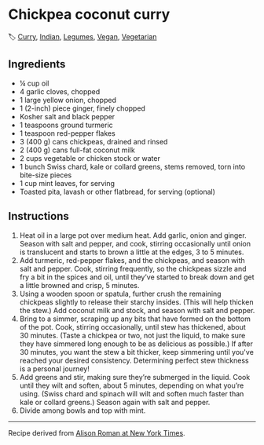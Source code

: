 # Chickpea coconut curry

🏷  [Curry](../collections/curry.md), [Indian](../cuisines/indian.md), [Legumes](../ingredients/legumes.md), [Vegan](../collections/vegan.md), [Vegetarian](../collections/vegetarian.md)

## Ingredients

- ¼ cup oil
- 4 garlic cloves, chopped
- 1 large yellow onion, chopped
- 1 (2-inch) piece ginger, finely chopped
- Kosher salt and black pepper
- 1 teaspoons ground turmeric
- 1 teaspoon red-pepper flakes
- 3 (400 g) cans chickpeas, drained and rinsed
- 2 (400 g) cans full-fat coconut milk
- 2 cups vegetable or chicken stock or water
- 1 bunch Swiss chard, kale or collard greens, stems removed, torn into bite-size pieces
- 1 cup mint leaves, for serving
- Toasted pita, lavash or other flatbread, for serving (optional)

## Instructions

1. Heat oil in a large pot over medium heat. Add garlic, onion and ginger. Season with salt and pepper, and cook, stirring occasionally until onion is translucent and starts to brown a little at the edges, 3 to 5 minutes.
2. Add turmeric, red-pepper flakes, and the chickpeas, and season with salt and pepper. Cook, stirring frequently, so the chickpeas sizzle and fry a bit in the spices and oil, until they’ve started to break down and get a little browned and crisp, 5 minutes.
3. Using a wooden spoon or spatula, further crush the remaining chickpeas slightly to release their starchy insides. (This will help thicken the stew.) Add coconut milk and stock, and season with salt and pepper.
4. Bring to a simmer, scraping up any bits that have formed on the bottom of the pot. Cook, stirring occasionally, until stew has thickened, about 30 minutes. (Taste a chickpea or two, not just the liquid, to make sure they have simmered long enough to be as delicious as possible.) If after 30 minutes, you want the stew a bit thicker, keep simmering until you've reached your desired consistency. Determining perfect stew thickness is a personal journey!
5. Add greens and stir, making sure they’re submerged in the liquid. Cook until they wilt and soften, about 5 minutes, depending on what you’re using. (Swiss chard and spinach will wilt and soften much faster than kale or collard greens.) Season again with salt and pepper.
6. Divide among bowls and top with mint.

---

Recipe derived from [Alison Roman at New York Times](https://cooking.nytimes.com/recipes/1019772-spiced-chickpea-stew-with-coconut-and-turmeric).
